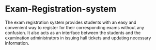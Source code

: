 # Exam-Registration-system
The exam registration system provides students with an easy and convenient way to register for their corresponding exams without any confusion.  It also acts as an interface between the students and the examination administrators in issuing hall tickets and updating necessary information.
